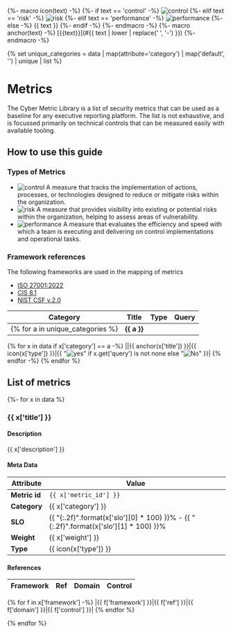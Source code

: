 {%- macro icon(text) -%}
    {%- if text == 'control' -%}
        ![control](https://img.shields.io/badge/CONTROL-0000F0)
    {%- elif text == 'risk' -%}
        ![risk](https://img.shields.io/badge/RISK-c00000)
    {%- elif text == 'performance' -%}
        ![performance](https://img.shields.io/badge/PERFORMANCE-0F00)
    {%- else -%}
        {{ text }}
    {%- endif -%}
{%- endmacro -%}
{%- macro anchor(text) -%}
    [{{text}}](#{{ text | lower | replace(' ', '-') }})
{%- endmacro -%}

{% set unique_categories = data | map(attribute='category') | map('default', '') | unique | list %}

# Metrics

The Cyber Metric Library is a list of security metrics that can be used as a baseline for any executive reporting platform.  The list is not exhaustive, and is focussed primarily on technical controls that can be measured easily with available tooling.

## How to use this guide

### Types of Metrics

* ![control](https://img.shields.io/badge/CONTROL-0000F0) A measure that tracks the implementation of actions, processes, or technologies designed to reduce or mitigate risks within the organization.
* ![risk](https://img.shields.io/badge/RISK-c00000) A measure that provides visibility into existing or potential risks within the organization, helping to assess areas of vulnerability.
* ![performance](https://img.shields.io/badge/PERFORMANCE-0F00) A measure that evaluates the efficiency and speed with which a team is executing and delivering on control implementations and operational tasks.

### Framework references

The following frameworks are used in the mapping of metrics

* [ISO 27001:2022](https://www.iso.org/standard/27001)
* [CIS 8.1](https://www.cisecurity.org/controls/v8-1)
* [NIST CSF v.2.0](https://csf.tools/reference/nist-cybersecurity-framework/v2-0/)

|**Category**|**Title**|**Type**|**Query**|
|--|--|--|--|
{% for a in unique_categories %}|**{{ a }}**|||||
{% for x in data if x['category'] == a -%}
||{{ anchor(x['title']) }}|{{ icon(x['type']) }}|{{ "![yes](https://img.shields.io/badge/YES-00F0)" if x.get('query') is not none else "![No](https://img.shields.io/badge/NO-00F)" }}|
{% endfor -%}
{% endfor %}

## List of metrics

{%- for x in data %}
### {{ x['title'] }}

#### Description

{{ x['description'] }}

#### Meta Data

| Attribute | Value |
|-----------|-------|
|**Metric id**|`{{ x['metric_id'] }}`|
|**Category**|{{ x['category'] }}|
|**SLO**|{{ "{:.2f}".format(x['slo'][0] * 100) }}% - {{ "{:.2f}".format(x['slo'][1] * 100) }}%|
|**Weight**|{{ x['weight'] }}|
|**Type**|{{ icon(x['type']) }}

#### References

|**Framework**|**Ref**|**Domain**|**Control**|
|--|--|--|--|
{% for f in x['framework'] -%}
|{{ f['framework'] }}|{{ f['ref'] }}|{{ f['domain'] }}|{{ f['control'] }}|
{% endfor %}


{% endfor %}